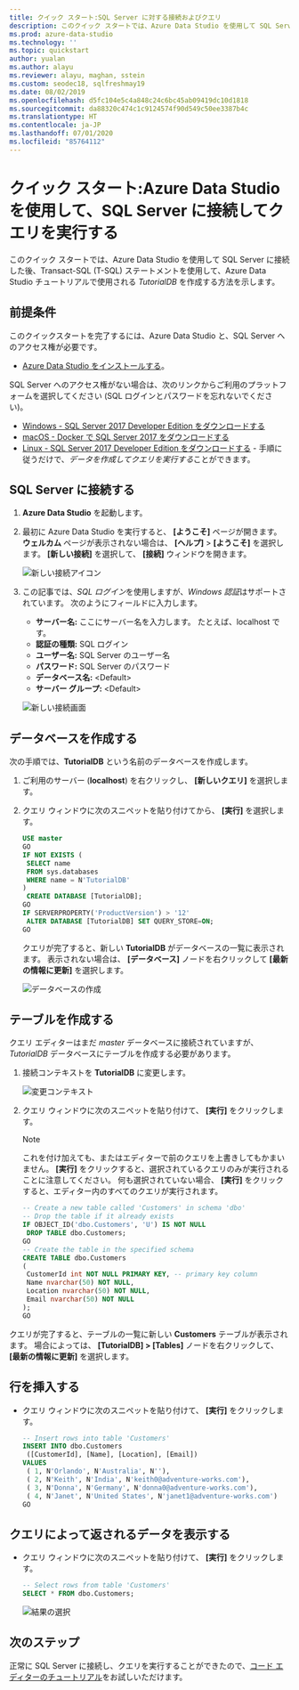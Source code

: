 ```yaml
---
title: クイック スタート:SQL Server に対する接続およびクエリ
description: このクイック スタートでは、Azure Data Studio を使用して SQL Server に接続し、クエリを実行する方法を示します
ms.prod: azure-data-studio
ms.technology: ''
ms.topic: quickstart
author: yualan
ms.author: alayu
ms.reviewer: alayu, maghan, sstein
ms.custom: seodec18, sqlfreshmay19
ms.date: 08/02/2019
ms.openlocfilehash: d5fc104e5c4a848c24c6bc45ab09419dc10d1818
ms.sourcegitcommit: da88320c474c1c9124574f90d549c50ee3387b4c
ms.translationtype: HT
ms.contentlocale: ja-JP
ms.lasthandoff: 07/01/2020
ms.locfileid: "85764112"
---
```

# <a name="quickstart-use-azure-data-studio-to-connect-and-query-sql-server"></a>クイック スタート:Azure Data Studio を使用して、SQL Server に接続してクエリを実行する

このクイック スタートでは、Azure Data Studio を使用して SQL Server に接続した後、Transact-SQL (T-SQL) ステートメントを使用して、Azure Data Studio チュートリアルで使用される *TutorialDB* を作成する方法を示します。

## <a name="prerequisites"></a>前提条件

このクイックスタートを完了するには、Azure Data Studio と、SQL Server へのアクセス権が必要です。

- [Azure Data Studio をインストールする](download.md)。

SQL Server へのアクセス権がない場合は、次のリンクからご利用のプラットフォームを選択してください (SQL ログインとパスワードを忘れないでください)。

- [Windows - SQL Server 2017 Developer Edition をダウンロードする](https://www.microsoft.com/sql-server/sql-server-downloads)
- [macOS - Docker で SQL Server 2017 をダウンロードする](https://docs.microsoft.com/sql/linux/quickstart-install-connect-docker)
- [Linux - SQL Server 2017 Developer Edition をダウンロードする](https://docs.microsoft.com/sql/linux/sql-server-linux-overview#install) - 手順に従うだけで、*データを作成してクエリを実行する*ことができます。

## <a name="connect-to-a-sql-server"></a>SQL Server に接続する

1. **Azure Data Studio** を起動します。

2. 最初に Azure Data Studio を実行すると、 **[ようこそ]** ページが開きます。 **ウェルカム** ページが表示されない場合は、 **[ヘルプ]**  >  **[ようこそ]** を選択します。 **[新しい接続]** を選択して、 **[接続]** ウィンドウを開きます。

   ![新しい接続アイコン](media/quickstart-sql-server/new-connection-icon.png)

3. この記事では、*SQL ログイン*を使用しますが、*Windows 認証*はサポートされています。 次のようにフィールドに入力します。

   - **サーバー名:** ここにサーバー名を入力します。 たとえば、localhost です。
   - **認証の種類:** SQL ログイン
   - **ユーザー名:** SQL Server のユーザー名
   - **パスワード:** SQL Server のパスワード
   - **データベース名:** \<Default\>
   - **サーバー グループ:** \<Default\>

   ![新しい接続画面](media/quickstart-sql-server/new-connection-screen.png)

## <a name="create-a-database"></a>データベースを作成する

次の手順では、**TutorialDB** という名前のデータベースを作成します。

1. ご利用のサーバー (**localhost**) を右クリックし、 **[新しいクエリ]** を選択します。

2. クエリ ウィンドウに次のスニペットを貼り付けてから、 **[実行]** を選択します。

    ```sql
    USE master
    GO
    IF NOT EXISTS (
     SELECT name
     FROM sys.databases
     WHERE name = N'TutorialDB'
    )
     CREATE DATABASE [TutorialDB];
    GO
    IF SERVERPROPERTY('ProductVersion') > '12'
     ALTER DATABASE [TutorialDB] SET QUERY_STORE=ON;
    GO
    ```

   クエリが完了すると、新しい **TutorialDB** がデータベースの一覧に表示されます。 表示されない場合は、 **[データベース]** ノードを右クリックして **[最新の情報に更新]** を選択します。

   ![データベースの作成](media/quickstart-sql-server/create-database.png)

## <a name="create-a-table"></a>テーブルを作成する

クエリ エディターはまだ *master* データベースに接続されていますが、*TutorialDB* データベースにテーブルを作成する必要があります。

1. 接続コンテキストを **TutorialDB** に変更します。

   ![変更コンテキスト](media/quickstart-sql-server/change-context.png)

2. クエリ ウィンドウに次のスニペットを貼り付けて、 **[実行]** をクリックします。

   > [!NOTE]
   > これを付け加えても、またはエディターで前のクエリを上書きしてもかまいません。 **[実行]** をクリックすると、選択されているクエリのみが実行されることに注意してください。 何も選択されていない場合、 **[実行]** をクリックすると、エディター内のすべてのクエリが実行されます。

    ```sql
    -- Create a new table called 'Customers' in schema 'dbo'
    -- Drop the table if it already exists
    IF OBJECT_ID('dbo.Customers', 'U') IS NOT NULL
     DROP TABLE dbo.Customers;
    GO
    -- Create the table in the specified schema
    CREATE TABLE dbo.Customers
    (
     CustomerId int NOT NULL PRIMARY KEY, -- primary key column
     Name nvarchar(50) NOT NULL,
     Location nvarchar(50) NOT NULL,
     Email nvarchar(50) NOT NULL
    );
    GO
    ```

クエリが完了すると、テーブルの一覧に新しい **Customers** テーブルが表示されます。 場合によっては、 **[TutorialDB] > [Tables]** ノードを右クリックして、 **[最新の情報に更新]** を選択します。

## <a name="insert-rows"></a>行を挿入する

- クエリ ウィンドウに次のスニペットを貼り付けて、 **[実行]** をクリックします。

    ```sql
    -- Insert rows into table 'Customers'
    INSERT INTO dbo.Customers
     ([CustomerId], [Name], [Location], [Email])
    VALUES
     ( 1, N'Orlando', N'Australia', N''),
     ( 2, N'Keith', N'India', N'keith0@adventure-works.com'),
     ( 3, N'Donna', N'Germany', N'donna0@adventure-works.com'),
     ( 4, N'Janet', N'United States', N'janet1@adventure-works.com')
    GO
    ```

## <a name="view-the-data-returned-by-a-query"></a>クエリによって返されるデータを表示する

 - クエリ ウィンドウに次のスニペットを貼り付けて、 **[実行]** をクリックします。

   ```sql
   -- Select rows from table 'Customers'
   SELECT * FROM dbo.Customers;
   ```

   ![結果の選択](media/quickstart-sql-server/select-results.png)

## <a name="next-steps"></a>次のステップ

正常に SQL Server に接続し、クエリを実行することができたので、[コード エディターのチュートリアル](tutorial-sql-editor.md)をお試しいただけます。
